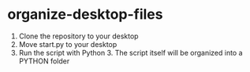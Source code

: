 # organize-desktop-files
1. Clone the repository to your desktop
2. Move start.py to your desktop
3. Run the script with Python 3. The script itself will be organized into a PYTHON folder
